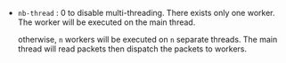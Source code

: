 

- `nb-thread` : 0 to disable multi-threading. There exists only one worker. The worker will be executed on the main thread.

   otherwise, `n` workers will be executed on `n` separate threads. The main thread will read packets then dispatch the packets to workers.  